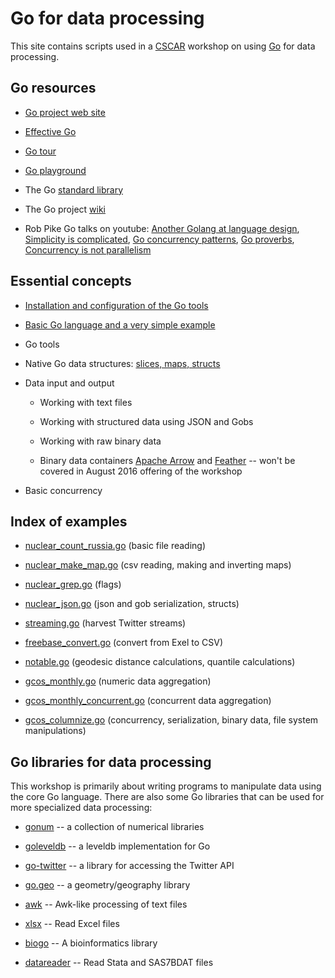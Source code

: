 Go for data processing
======================

This site contains scripts used in a
[CSCAR](http://cscar.research.umich.edu) workshop on using
[Go](http://golang.org) for data processing.

Go resources
------------

* [Go project web site](http://golang.org)

* [Effective Go](https://golang.org/doc/effective_go.html)

* [Go tour](https://tour.golang.org/welcome/1)

* [Go playground](https://play.golang.org/)

* The Go [standard library](https://golang.org/pkg/)

* The Go project [wiki](https://github.com/golang/go/wiki)

* Rob Pike Go talks on youtube: [Another Golang at language
design](https://www.youtube.com/watch?v=uQgWP7zM6mU), [Simplicity is
complicated](https://www.youtube.com/watch?v=rFejpH_tAHM), [Go
concurrency patterns](https://www.youtube.com/watch?v=f6kdp27TYZs),
[Go proverbs](https://www.youtube.com/watch?v=PAAkCSZUG1c),
[Concurrency is not
parallelism](https://www.youtube.com/watch?v=B9lP-E4J_lc)

Essential concepts
------------------

* [Installation and configuration of the Go tools](install.md)

* [Basic Go language and a very simple example](simple.md)

* Go tools

* Native Go data structures: [slices, maps, structs](datastructs.md)

* Data input and output

    * Working with text files

    * Working with structured data using JSON and Gobs

    * Working with raw binary data

    * Binary data containers [Apache
      Arrow](https://github.com/apache/arrow) and
      [Feather](https://github.com/wesm/feather) -- won't be covered in
      August 2016 offering of the workshop

* Basic concurrency


Index of examples
-----------------

* [nuclear_count_russia.go](nuclear_count_russia.go) (basic file reading)

* [nuclear_make_map.go](nuclear_make_map.go) (csv reading, making and inverting maps)

* [nuclear_grep.go](nuclear_grep.go) (flags)

* [nuclear_json.go](nuclear_json.go) (json and gob serialization, structs)

* [streaming.go](streaming.go) (harvest Twitter streams)

* [freebase_convert.go](freebase_convert.go) (convert from Exel to CSV)

* [notable.go](notable.go) (geodesic distance calculations, quantile calculations)

* [gcos_monthly.go](gcos_monthly.go) (numeric data aggregation)

* [gcos_monthly_concurrent.go](gcos_monthly_concurrent.go) (concurrent data aggregation)

* [gcos_columnize.go](gcos_columnize.go) (concurrency, serialization, binary data, file system manipulations)


Go libraries for data processing
--------------------------------

This workshop is primarily about writing programs to manipulate data
using the core Go language.  There are also some Go libraries that can
be used for more specialized data processing:

* [gonum](https://github.com/gonum) -- a collection of numerical libraries

* [goleveldb](https://github.com/syndtr/goleveldb) -- a leveldb implementation for Go

* [go-twitter](https://github.com/dghubble/go-twitter) -- a library for accessing the Twitter API

* [go.geo](https://github.com/paulmach/go.geo) -- a geometry/geography library

* [awk](https://github.com/spakin/awk) -- Awk-like processing of text files

* [xlsx](https://github.com/tealeg/xlsx) -- Read Excel files

* [biogo](https://github.com/biogo/biogo) -- A bioinformatics library

* [datareader](https://github.com/kshedden/datareader) -- Read Stata and SAS7BDAT files
